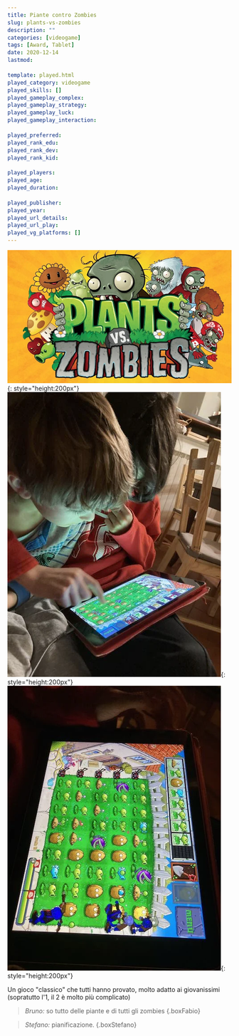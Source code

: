 ```yaml
---
title: Piante contro Zombies
slug: plants-vs-zombies
description: ""
categories: [videogame]
tags: [Award, Tablet]
date: 2020-12-14
lastmod: 

template: played.html
played_category: videogame
played_skills: []
played_gameplay_complex: 
played_gameplay_strategy: 
played_gameplay_luck: 
played_gameplay_interaction: 

played_preferred: 
played_rank_edu: 
played_rank_dev: 
played_rank_kid: 

played_players: 
played_age: 
played_duration: 

played_publisher: 
played_year: 
played_url_details: 
played_url_play: 
played_vg_platforms: []
---
```


![](img/piante_vs_zombies.webp){: style="height:200px"}
![](img/piante_vs_zombies_2.webp){: style="height:200px"}
![](img/piante_vs_zombies_3.webp){: style="height:200px"}

Un gioco "classico" che tutti hanno provato, molto adatto ai giovanissimi (sopratutto l'1, il 2 è molto più complicato)

> *Bruno:* so tutto delle piante e di tutti gli zombies
{.boxFabio}

> *Stefano:* pianificazione.
{.boxStefano}

